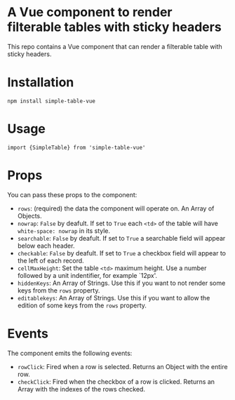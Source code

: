 # A Vue component to render filterable tables with sticky headers

This repo contains a Vue component that can render a filterable table with sticky headers.

# Installation

```
npm install simple-table-vue
```

# Usage

```
import {SimpleTable} from 'simple-table-vue'
```

# Props

You can pass these props  to the component:
- `rows`: (required) the data the component will operate on. An Array of Objects.
- `nowrap`: `False` by deafult. If set to `True` each `<td>` of the table will have `white-space: nowrap` in its style.
- `searchable`: `False` by deafult. If set to `True` a searchable field will appear below each header.
- `checkable`: `False` by deafult. If set to `True` a checkbox field will appear to the left of each record.
- `cellMaxHeight`: Set the table `<td>` maximum height. Use a number followed by a unit indentifier, for example `12px'.
- `hiddenKeys`: An Array of Strings. Use this if you want to not render some keys from the `rows` property.
- `editablekeys`: An Array of Strings. Use this if you want to allow the edition of some keys from the `rows` property.

# Events

The component emits the following events:
- `rowClick`: Fired when a row is selected. Returns an Object with the entire row.
- `checkClick`: Fired when the checkbox of a row is clicked. Returns an Array with the indexes of the rows checked.

